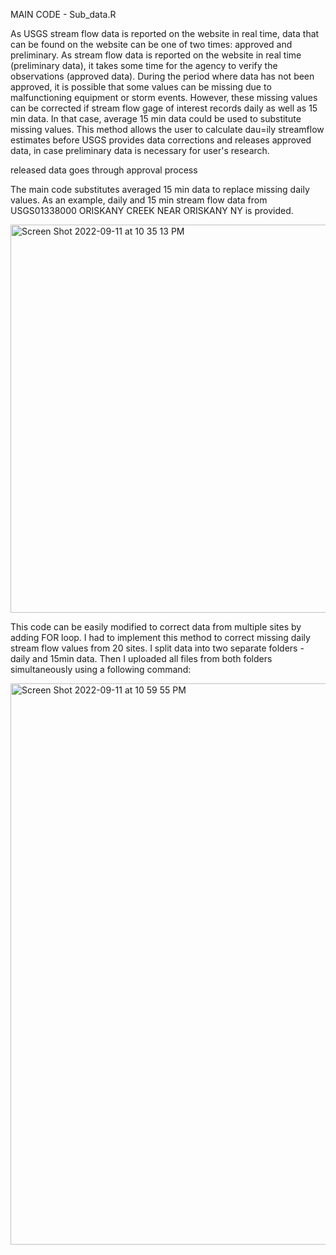 MAIN CODE - Sub_data.R

As USGS stream flow data is reported on the website in real time, data that can be found on the website can be one of two times: approved and preliminary. As stream flow data is reported on the website in real time (preliminary data), it takes some time for the agency to verify the observations (approved data). During the period where data has not been approved, it is possible that some values can be missing due to malfunctioning equipment or storm events. However, these missing values can be corrected if stream flow gage of interest records daily as well as 15 min data. In that case, average 15 min data could be used to substitute missing values. This method allows the user to calculate dau=ily streamflow estimates before USGS provides data corrections and releases approved data, in case preliminary data is necessary for user's research. 


released data goes through approval process 


The main code substitutes averaged 15 min data to replace missing daily values. As an example, daily and 15 min stream flow data from USGS01338000 ORISKANY CREEK NEAR ORISKANY NY is provided.

<img width="621" alt="Screen Shot 2022-09-11 at 10 35 13 PM" src="https://user-images.githubusercontent.com/111301407/189563942-7f9b69a7-f3d4-40bd-95c6-d9d6deb8dcaf.png">

This code can be easily modified to correct data from multiple sites by adding FOR loop. I had to implement this method to correct missing daily stream flow values from 20 sites. I split data into two separate folders - daily and 15min data. Then I uploaded all files from both folders simultaneously using a following command:

<img width="898" alt="Screen Shot 2022-09-11 at 10 59 55 PM" src="https://user-images.githubusercontent.com/111301407/189566079-674307f6-f3c8-4878-9426-6fdbc2aa2ee4.png">
